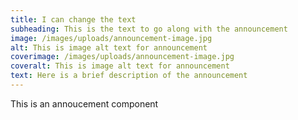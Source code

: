 ```yaml
---
title: I can change the text
subheading: This is the text to go along with the announcement
image: /images/uploads/announcement-image.jpg
alt: This is image alt text for announcement
coverimage: /images/uploads/announcement-image.jpg
coveralt: This is image alt text for announcement
text: Here is a brief description of the announcement
---
```

This is an annoucement component